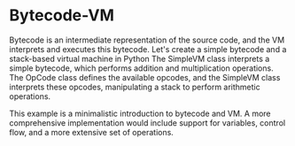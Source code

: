 # Bytecode-VM
Bytecode is an intermediate representation of the source code, and the VM interprets and executes this bytecode. Let's create a simple bytecode and a stack-based virtual machine in Python
The SimpleVM class interprets a simple bytecode, which performs addition and multiplication operations. The OpCode class defines the available opcodes, and the SimpleVM class interprets these opcodes, manipulating a stack to perform arithmetic operations.

This example is a minimalistic introduction to bytecode and VM. A more comprehensive implementation would include support for variables, control flow, and a more extensive set of operations.

